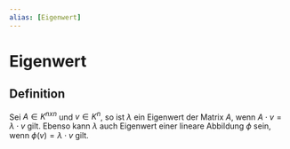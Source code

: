 ```yaml
---
alias: [Eigenwert]
---
```


# Eigenwert

## Definition

Sei $A \in K^{nxn}$ und $v \in K^n$, so ist $\lambda$ ein Eigenwert der Matrix $A$, wenn $A \cdot v = \lambda \cdot v$ gilt. Ebenso kann $\lambda$ auch Eigenwert einer lineare Abbildung $\phi$ sein, wenn $\phi(v) = \lambda \cdot v$ gilt.
